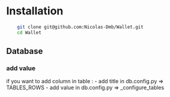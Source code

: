 # Installation 

```bash
    git clone git@github.com:Nicolas-Dmb/Wallet.git
    cd Wallet
```

## Database
### add value
if you want to add column in table :
    - add title in db.config.py => TABLES_ROWS
    - add value in db.config.py => _configure_tables